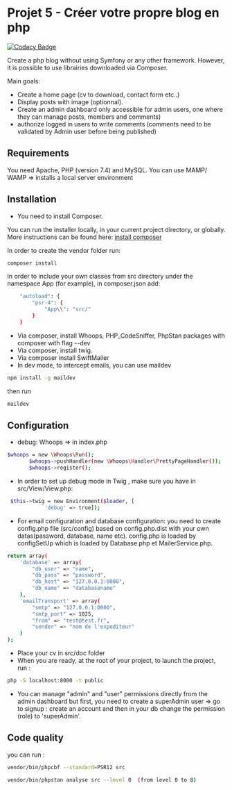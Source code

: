  # Projet 5 - Créer votre propre blog en php

 [![Codacy Badge](https://api.codacy.com/project/badge/Grade/4a1cc3b19be74d1780a36cef4fdd041e)](https://app.codacy.com/gh/alli83/projet5?utm_source=github.com&utm_medium=referral&utm_content=alli83/projet5&utm_campaign=Badge_Grade_Settings)


Create a php blog without using Symfony or any other framework.
However, it is possible to use librairies downloaded via Composer. 

Main goals: 
*   Create a home page (cv to download, contact form etc..)
*   Display posts with image (optionnal).
*   Create an admin dashboard only accessible for admin users, one where they can manage posts, members and comments)
*   authorize logged in users to write comments (comments need to be validated by Admin user before being published)

## Requirements

You need Apache, PHP (version 7.4) and MySQL. 
You can use MAMP/ WAMP => installs a local server environment

## Installation

*   You need to install Composer. 

You can run the installer locally, in your current project directory, or globally. More instructions can be found  here:
[install composer](https://getcomposer.org/download/)

In order to create the vendor folder run:
```bash
composer install
```
In order to include your own classes from src directory under the namespace App (for example), in composer.json add:
```bash
    "autoload": {
        "psr-4": {
            "App\\": "src/"
        }
    }
```
*   Via composer, install Whoops, PHP_CodeSniffer, PhpStan packages with composer with flag --dev
*   Via composer, install twig.
*   Via composer install SwiftMailer
*   In dev mode, to intercept emails, you can use maildev 

```bash
npm install -g maildev
```
then run 
```bash
maildev 
```
## Configuration 

*   debug: Whoops => in index.php
```bash 
$whoops = new \Whoops\Run();
       $whoops->pushHandler(new \Whoops\Handler\PrettyPageHandler());
       $whoops->register();
```
*   In order to set up debug mode in Twig , make sure you have in src/View/View.php: 
```bash
 $this->twig = new Environment($loader, [
            'debug' => true]);
```
*   For email configuration and database configuration: you need to create config.php file (src/config) based on config.php.dist with your own datas(password, database, name etc). config.php is loaded by configSetUp which is loaded by Database.php et MailerService.php.
```bash
return array(
    'database' => array(
        "db_user" => "name",
        "db_pass" => "password",
        "db_host" => "127.0.0.1:0000",
        "db_name" => "databasename"
    ),
    'emailTransport' => array(
        "smtp" => "127.0.0.1:0000",
        "smtp_port" => 1025,
        "from" => "test@test.fr",
        "sender" => "nom de l'expediteur"
    )
);
```
*   Place your cv in src/doc folder 
*   When you are ready, at the root of your project,  to launch the project, run :
```bash
php -S localhost:8000 -t public
```
* You can manage "admin" and "user" permissions directly from the admin dashboard but first, you need to create a superAdmin user => go to signup : create an account and then in your db change the permission (role) to 'superAdmin'. 
## Code quality

you can run : 
```bash
vendor/bin/phpcbf --standard=PSR12 src
```
```bash
vendor/bin/phpstan analyse src --level 0  (from level 0 to 8)
```